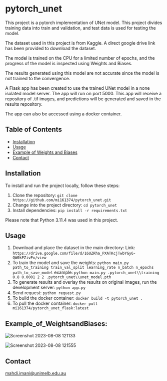 # pytorch_unet
This project is a pytorch implementation of UNet model.
This project divides training data into train and validation, and test data is used for testing the model. 

The dataset used in this project is from Kaggle. A direct google drive link has been provided to download the dataset. 

The model is trained on the CPU for a limited number of epochs, and the progress of the model is inspected using Weights and Biases. 

The results generated using this model are not accurate since the model is not trained to the convergence.

A Flask app has been created to use the trained UNet model in a none isolated model server. The app will run on port 5000. This app will receive a repository of .tif images, and predictions will be generated and saved in the results repository. 

The app can also be accessed using a docker container.

## Table of Contents

- [Installation](#installation)
- [Usage](#usage)
- [Example of Weights and Biases](#Example_of_WeightsandBiases)
- [Contact](#contact)

## Installation

To install and run the project locally, follow these steps:

1. Clone the repository: `git clone https://github.com/mi161374/pytorch_unet.git`
2. Change into the project directory: `cd pytorch_unet`
3. Install dependencies: `pip install -r requirements.txt`

Please note that Python 3.11.4 was used in this project.

## Usage
1. Download and place the dataset in the main directory: Link: `https://drive.google.com/file/d/16UZRha_PXATKcjTwbYGy6-QW0kPZivPx/view`
1. To train the model and save the weights: `python main.py path_to_training train_val_split learning_rate n_batch n_epochs path_to_save_model`
   example: `python main.py .pytorch_unet\\training 0.8 0.0001 2 2 .pytorch_unet\\unet_model.pth`
2. To generate results and overlay the results on original images, run the development server: `python app.py`
3. Send request: `python request.py`
4. To build the docker container: `docker build -t pytorch_unet .`
5. To pull the docker container: `docker pull mi161374/pytorch_unet_flask:latest` 

## Example_of_WeightsandBiases:

![Screenshot 2023-08-08 121133](https://github.com/mi161374/pytorch_unet/assets/70301469/32667ff5-26d1-4a68-85e4-1779cf554bb6)

![Screenshot 2023-08-08 121555](https://github.com/mi161374/pytorch_unet/assets/70301469/d75f8bb9-7301-45c0-835d-8996ae3f4c25)



## Contact

mahdi.imani@unimelb.edu.au
